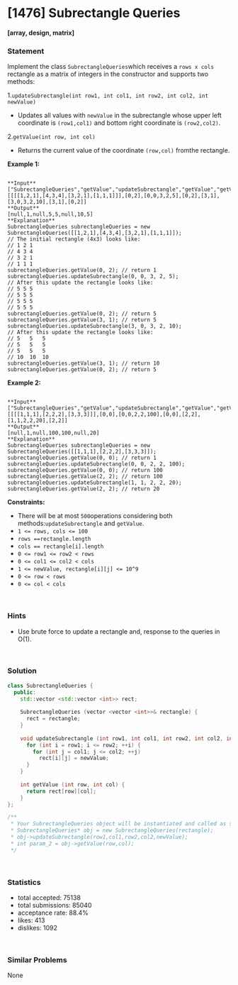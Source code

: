# [1476] Subrectangle Queries

**[array, design, matrix]**

### Statement

Implement the class `SubrectangleQueries`which receives a `rows x cols` rectangle as a matrix of integers in the constructor and supports two methods:

1.`updateSubrectangle(int row1, int col1, int row2, int col2, int newValue)`
* Updates all values with `newValue` in the subrectangle whose upper left coordinate is `(row1,col1)` and bottom right coordinate is `(row2,col2)`.



2.`getValue(int row, int col)`
* Returns the current value of the coordinate `(row,col)` fromthe rectangle.


**Example 1:**

```

**Input**
["SubrectangleQueries","getValue","updateSubrectangle","getValue","getValue","updateSubrectangle","getValue","getValue"]
[[[[1,2,1],[4,3,4],[3,2,1],[1,1,1]]],[0,2],[0,0,3,2,5],[0,2],[3,1],[3,0,3,2,10],[3,1],[0,2]]
**Output**
[null,1,null,5,5,null,10,5]
**Explanation**
SubrectangleQueries subrectangleQueries = new SubrectangleQueries([[1,2,1],[4,3,4],[3,2,1],[1,1,1]]);  
// The initial rectangle (4x3) looks like:
// 1 2 1
// 4 3 4
// 3 2 1
// 1 1 1
subrectangleQueries.getValue(0, 2); // return 1
subrectangleQueries.updateSubrectangle(0, 0, 3, 2, 5);
// After this update the rectangle looks like:
// 5 5 5
// 5 5 5
// 5 5 5
// 5 5 5 
subrectangleQueries.getValue(0, 2); // return 5
subrectangleQueries.getValue(3, 1); // return 5
subrectangleQueries.updateSubrectangle(3, 0, 3, 2, 10);
// After this update the rectangle looks like:
// 5   5   5
// 5   5   5
// 5   5   5
// 10  10  10 
subrectangleQueries.getValue(3, 1); // return 10
subrectangleQueries.getValue(0, 2); // return 5

```

**Example 2:**

```

**Input**
["SubrectangleQueries","getValue","updateSubrectangle","getValue","getValue","updateSubrectangle","getValue"]
[[[[1,1,1],[2,2,2],[3,3,3]]],[0,0],[0,0,2,2,100],[0,0],[2,2],[1,1,2,2,20],[2,2]]
**Output**
[null,1,null,100,100,null,20]
**Explanation**
SubrectangleQueries subrectangleQueries = new SubrectangleQueries([[1,1,1],[2,2,2],[3,3,3]]);
subrectangleQueries.getValue(0, 0); // return 1
subrectangleQueries.updateSubrectangle(0, 0, 2, 2, 100);
subrectangleQueries.getValue(0, 0); // return 100
subrectangleQueries.getValue(2, 2); // return 100
subrectangleQueries.updateSubrectangle(1, 1, 2, 2, 20);
subrectangleQueries.getValue(2, 2); // return 20

```

**Constraints:**
* There will be at most `500`operations considering both methods:`updateSubrectangle` and `getValue`.
* `1 <= rows, cols <= 100`
* `rows ==rectangle.length`
* `cols == rectangle[i].length`
* `0 <= row1 <= row2 < rows`
* `0 <= col1 <= col2 < cols`
* `1 <= newValue, rectangle[i][j] <= 10^9`
* `0 <= row < rows`
* `0 <= col < cols`


<br>

### Hints

- Use brute force to update a rectangle and, response to the queries in O(1).

<br>

### Solution

```cpp
class SubrectangleQueries {
  public:
    std::vector <std::vector <int>> rect;
  
    SubrectangleQueries (vector <vector <int>>& rectangle) {
      rect = rectangle;
    }
    
    void updateSubrectangle (int row1, int col1, int row2, int col2, int newValue) {
      for (int i = row1; i <= row2; ++i) {
        for (int j = col1; j <= col2; ++j)
          rect[i][j] = newValue;
      }
    }
    
    int getValue (int row, int col) {
      return rect[row][col];
    }
};

/**
 * Your SubrectangleQueries object will be instantiated and called as such:
 * SubrectangleQueries* obj = new SubrectangleQueries(rectangle);
 * obj->updateSubrectangle(row1,col1,row2,col2,newValue);
 * int param_2 = obj->getValue(row,col);
 */
```

<br>

### Statistics

- total accepted: 75138
- total submissions: 85040
- acceptance rate: 88.4%
- likes: 413
- dislikes: 1092

<br>

### Similar Problems

None
